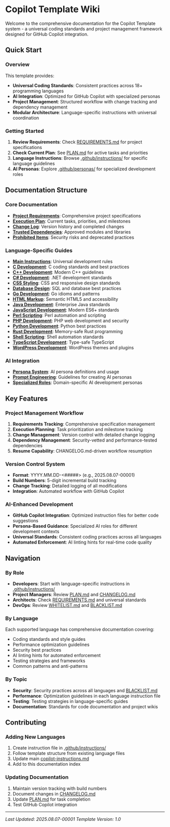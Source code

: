 # Copilot Template Wiki

Welcome to the comprehensive documentation for the Copilot Template system - a universal coding standards and project management framework designed for GitHub Copilot integration.

## Quick Start

### Overview
This template provides:
- **Universal Coding Standards**: Consistent practices across 18+ programming languages
- **AI Integration**: Optimized for GitHub Copilot with specialized personas
- **Project Management**: Structured workflow with change tracking and dependency management
- **Modular Architecture**: Language-specific instructions with universal coordination

### Getting Started
1. **Review Requirements**: Check [REQUIREMENTS.md](../REQUIREMENTS.md) for project specifications
2. **Check Current Plan**: See [PLAN.md](../PLAN.md) for active tasks and priorities  
3. **Language Instructions**: Browse [.github/instructions/](./.github/instructions/) for specific language guidelines
4. **AI Personas**: Explore [.github/personas/](./.github/personas/) for specialized development roles

## Documentation Structure

### Core Documentation
- **[Project Requirements](../REQUIREMENTS.md)**: Comprehensive project specifications
- **[Execution Plan](../PLAN.md)**: Current tasks, priorities, and milestones
- **[Change Log](../CHANGELOG.md)**: Version history and completed changes
- **[Trusted Dependencies](../WHITELIST.md)**: Approved modules and libraries
- **[Prohibited Items](../BLACKLIST.md)**: Security risks and deprecated practices

### Language-Specific Guides
- **[Main Instructions](.github/instructions/main.instructions.md)**: Universal development rules
- **[C Development](.github/instructions/c-instructions.md)**: C coding standards and best practices
- **[C++ Development](.github/instructions/cpp-instructions.md)**: Modern C++ guidelines
- **[C# Development](.github/instructions/csharp-instructions.md)**: .NET development standards
- **[CSS Styling](.github/instructions/css-instructions.md)**: CSS and responsive design standards
- **[Database Design](.github/instructions/database-instructions.md)**: SQL and database best practices
- **[Go Development](.github/instructions/go-instructions.md)**: Go idioms and patterns
- **[HTML Markup](.github/instructions/html-instructions.md)**: Semantic HTML5 and accessibility
- **[Java Development](.github/instructions/java-instructions.md)**: Enterprise Java standards
- **[JavaScript Development](.github/instructions/javascript-instructions.md)**: Modern ES6+ standards
- **[Perl Scripting](.github/instructions/perl-instructions.md)**: Perl automation and scripting
- **[PHP Development](.github/instructions/php-instructions.md)**: PHP web development and security
- **[Python Development](.github/instructions/python-instructions.md)**: Python best practices
- **[Rust Development](.github/instructions/rust-instructions.md)**: Memory-safe Rust programming
- **[Shell Scripting](.github/instructions/sh-instructions.md)**: Shell automation standards
- **[TypeScript Development](.github/instructions/typescript-instructions.md)**: Type-safe TypeScript
- **[WordPress Development](.github/instructions/wordpress-instructions.md)**: WordPress themes and plugins

### AI Integration
- **[Persona System](.github/personas/README.md)**: AI persona definitions and usage
- **[Prompt Engineering](.github/personas/PROMPT.md)**: Guidelines for creating AI personas
- **[Specialized Roles](.github/personas/)**: Domain-specific AI development personas

## Key Features

### Project Management Workflow
1. **Requirements Tracking**: Comprehensive specification management
2. **Execution Planning**: Task prioritization and milestone tracking
3. **Change Management**: Version control with detailed change logging
4. **Dependency Management**: Security-vetted and performance-tested dependencies
5. **Resume Capability**: CHANGELOG.md-driven workflow resumption

### Version Control System
- **Format**: YYYY.MM.DD-<#####> (e.g., 2025.08.07-00001)
- **Build Numbers**: 5-digit incremental build tracking
- **Change Tracking**: Detailed logging of all modifications
- **Integration**: Automated workflow with GitHub Copilot

### AI-Enhanced Development
- **GitHub Copilot Integration**: Optimized instruction files for better code suggestions
- **Persona-Based Guidance**: Specialized AI roles for different development contexts
- **Universal Standards**: Consistent coding practices across all languages
- **Automated Enforcement**: AI linting hints for real-time code quality

## Navigation

### By Role
- **Developers**: Start with language-specific instructions in [.github/instructions/](./.github/instructions/)
- **Project Managers**: Review [PLAN.md](../PLAN.md) and [CHANGELOG.md](../CHANGELOG.md)
- **Architects**: Check [REQUIREMENTS.md](../REQUIREMENTS.md) and universal standards
- **DevOps**: Review [WHITELIST.md](../WHITELIST.md) and [BLACKLIST.md](../BLACKLIST.md)

### By Language
Each supported language has comprehensive documentation covering:
- Coding standards and style guides
- Performance optimization guidelines
- Security best practices
- AI linting hints for automated enforcement
- Testing strategies and frameworks
- Common patterns and anti-patterns

### By Topic
- **Security**: Security practices across all languages and [BLACKLIST.md](../BLACKLIST.md)
- **Performance**: Optimization guidelines in each language instruction file
- **Testing**: Testing strategies in language-specific guides
- **Documentation**: Standards for code documentation and project wikis

## Contributing

### Adding New Languages
1. Create instruction file in [.github/instructions/](./.github/instructions/)
2. Follow template structure from existing language files
3. Update main [copilot-instructions.md](../.github/copilot-instructions.md)
4. Add to this documentation index

### Updating Documentation
1. Maintain version tracking with build numbers
2. Document changes in [CHANGELOG.md](../CHANGELOG.md)
3. Update [PLAN.md](../PLAN.md) for task completion
4. Test GitHub Copilot integration

---

*Last Updated: 2025.08.07-00001*
*Template Version: 1.0*
